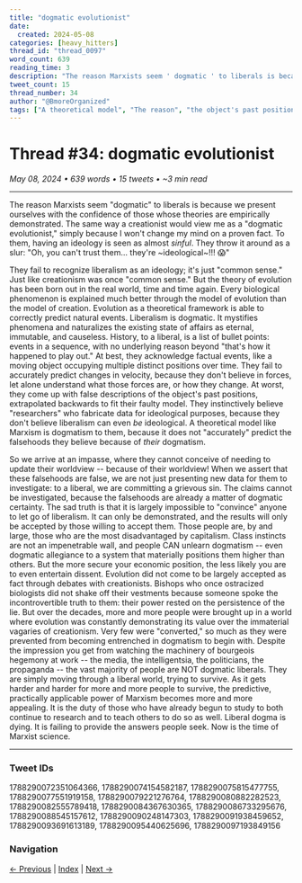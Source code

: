 ```yaml
---
title: "dogmatic evolutionist"
date:
  created: 2024-05-08
categories: [heavy_hitters]
thread_id: "thread_0097"
word_count: 639
reading_time: 3
description: "The reason Marxists seem ' dogmatic ' to liberals is because we present ourselves with the confidence of those whose theories are empirically demonstrated ."
tweet_count: 15
thread_number: 34
author: "@BmoreOrganized"
tags: ["A theoretical model", "The reason", "the object's past positions", "a 'dogmatic evolutionist", "a proven fact"]
---
```

# Thread #34: dogmatic evolutionist

*May 08, 2024 • 639 words • 15 tweets • ~3 min read*

---

The reason Marxists seem "dogmatic" to liberals is because we present ourselves with the confidence of those whose theories are empirically demonstrated. The same way a creationist would view me as a "dogmatic evolutionist," simply because I won't change my mind on a proven fact. To them, having an ideology is seen as almost *sinful*. They throw it around as a slur: "Oh, you can't trust them... they're ~ideological~!!! 😱"

They fail to recognize liberalism as an ideology; it's just "common sense." Just like creationism was once "common sense." But the theory of evolution has been born out in the real world, time and time again. Every biological phenomenon is explained much better through the model of evolution than the model of creation. Evolution as a theoretical framework is able to correctly predict natural events. Liberalism is dogmatic. It mystifies phenomena and naturalizes the existing state of affairs as eternal, immutable, and causeless. History, to a liberal, is a list of bullet points: events in a sequence, with no underlying reason beyond "that's how it happened to play out." At best, they acknowledge factual events, like a moving object occupying multiple distinct positions over time. They fail to accurately predict changes in velocity, because they don't believe in forces, let alone understand what those forces are, or how they change. At worst, they come up with false descriptions of the object's past positions, extrapolated backwards to fit their faulty model. They instinctively believe "researchers" who fabricate data for ideological purposes, because they don't believe liberalism can even *be* ideological. A theoretical model like Marxism is dogmatism to them, because it does not "accurately" predict the falsehoods they believe because of *their* dogmatism.

So we arrive at an impasse, where they cannot conceive of needing to update their worldview -- because of their worldview! When we assert that these falsehoods are false, we are not just presenting new data for them to investigate: to a liberal, we are committing a grievous sin. The claims cannot be investigated, because the falsehoods are already a matter of dogmatic certainty. The sad truth is that it is largely impossible to "convince" anyone to let go of liberalism. It can only be demonstrated, and the results will only be accepted by those willing to accept them. Those people are, by and large, those who are the most disadvantaged by capitalism. Class instincts are not an impenetrable wall, and people CAN unlearn dogmatism -- even dogmatic allegiance to a system that materially positions them higher than others. But the more secure your economic position, the less likely you are to even entertain dissent. Evolution did not come to be largely accepted as fact through debates with creationists. Bishops who once ostracized biologists did not shake off their vestments because someone spoke the incontrovertible truth to them: their power rested on the persistence of the lie. But over the decades, more and more people were brought up in a world where evolution was constantly demonstrating its value over the immaterial vagaries of creationism. Very few were "converted," so much as they were prevented from becoming entrenched in dogmatism to begin with. Despite the impression you get from watching the machinery of bourgeois hegemony at work -- the media, the intelligentsia, the politicians, the propaganda -- the vast majority of people are NOT dogmatic liberals. They are simply moving through a liberal world, trying to survive. As it gets harder and harder for more and more people to survive, the predictive, practically applicable power of Marxism becomes more and more appealing. It is the duty of those who have already begun to study to both continue to research and to teach others to do so as well. Liberal dogma is dying. It is failing to provide the answers people seek. Now is the time of Marxist science.

---

### Tweet IDs
1788290072351064366, 1788290074154582187, 1788290075815477755, 1788290077551919158, 1788290079221276764, 1788290080882282523, 1788290082555789418, 1788290084367630365, 1788290086733295676, 1788290088545157612, 1788290090248147303, 1788290091938459652, 1788290093691613189, 1788290095440625696, 1788290097193849156

### Navigation
[← Previous](033-*.md) | [Index](index.md) | [Next →](035-*.md)